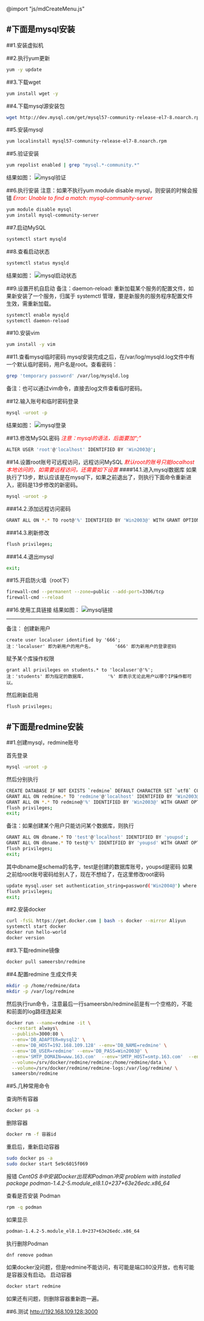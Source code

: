 @import "js/mdCreateMenu.js"

#下面是mysql安装
---
##1.安装虚拟机

##2.执行yum更新
```bash
yum -y update
```

##3.下载wget
```bash
yum install wget -y
```

##4.下载mysql源安装包
```bash
wget http://dev.mysql.com/get/mysql57-community-release-el7-8.noarch.rpm
```

##5.安装mysql
```bash
yum localinstall mysql57-community-release-el7-8.noarch.rpm
```

##5.验证安装
```bash
yum repolist enabled | grep "mysql.*-community.*"
```
结果如图：
![mysql验证](/images/redmine/1.png)

##6.执行安装
注意：如果不执行yum module disable mysql，则安装的时候会报错
*<font color=red>Error: Unable to find a match: mysql-community-server</font>*
```bash
yum module disable mysql
yum install mysql-community-server
```

##7.启动MySQL
```bash
systemctl start mysqld
```

##8.查看启动状态
```bash
systemctl status mysqld
```

结果如图：
![mysql启动状态](/images/redmine/2.png)

##9.设置开机自启动
备注：daemon-reload: 重新加载某个服务的配置文件，如果新安装了一个服务，归属于 systemctl 管理，要是新服务的服务程序配置文件生效，需重新加载。
```bash
systemctl enable mysqld
systemctl daemon-reload
```
##10.安装vim
```bash
yum install -y vim
```

##11.查看mysql临时密码
mysql安装完成之后，在/var/log/mysqld.log文件中有一个默认临时密码，用户名是root。查看密码：
```bash
grep 'temporary password' /var/log/mysqld.log
```
备注：也可以通过vim命令，直接去log文件查看临时密码。

##12.输入账号和临时密码登录

```bash
mysql -uroot -p
```
结果如图：
![mysql登录](/images/redmine/3.png)

##13.修改MySQL密码 
*<font color=red>注意：mysql的语法，后面要加“;”</font>*
```bash
ALTER USER 'root'@'localhost' IDENTIFIED BY 'Win2003@';
```

##14.设置root账号可远程访问，远程访问MySQL
*<font color=red>默认root的账号只能localhost本地访问的，如需要远程访问，还需要如下设置</font>*
####14.1.进入mysql数据库
如果执行了13步，默认应该是在mysql下，如果之前退出了，则执行下面命令重新进入，密码是13步修改的新密码。
```bash
mysql -uroot -p
```
###14.2.添加远程访问密码
```bash
GRANT ALL ON *.* TO root@'%' IDENTIFIED BY 'Win2003@' WITH GRANT OPTION;
```
###14.3.刷新修改
```bash
flush privileges;
```
###14.4.退出mysql
```bash
exit;
```
##15.开启防火墙（root下）
```bash
firewall-cmd --permanent --zone=public --add-port=3306/tcp
firewall-cmd --reload
```
##16.使用工具链接
结果如图：
![mysql链接](/images/redmine/4.png)

---

备注：
创建新用户

    create user localuser identified by '666';
    注：'localuser' 即为新用户的用户名，        '666' 即为新用户的登录密码

赋予某个库操作权限

    grant all privileges on students.* to 'localuser'@'%';
    注：'students' 即为指定的数据库，        '%' 即表示无论此用户以哪个IP操作都可以。

然后刷新启用

    flush privileges;
#下面是redmine安装
---
##1.创建mysql，redmine账号

首先登录
```bash
mysql -uroot -p
```
然后分别执行
```bash 
CREATE DATABASE IF NOT EXISTS `redmine` DEFAULT CHARACTER SET `utf8` COLLATE `utf8_unicode_ci`; 
GRANT ALL ON redmine.* TO 'redmine'@'localhost' IDENTIFIED BY 'Win2003@';
GRANT ALL ON *.* TO redmine@'%' IDENTIFIED BY 'Win2003@' WITH GRANT OPTION;
flush privileges;
exit;
```


备注：如果创建某个用户只能访问某个数据库，则执行
```bash
GRANT ALL ON dbname.* TO 'test'@'localhost' IDENTIFIED BY 'youpsd';
GRANT ALL ON dbname.* TO test@'%' IDENTIFIED BY 'youpsd' WITH GRANT OPTION;
flush privileges;
exit;
```
 其中dbname是schema的名字，test是创建的数据库账号，youpsd是密码
如果之前给root账号密码给别人了，现在不想给了，在这里修改root密码
```bash
update mysql.user set authentication_string=password('Win2004@') where user='root';
flush privileges;
exit;
```

##2.安装docker
```bash
curl -fsSL https://get.docker.com | bash -s docker --mirror Aliyun
systemctl start docker 
docker run hello-world
docker version
```
##3.下载redmine镜像
```bash
docker pull sameersbn/redmine 
```
##4.配置redmine
生成文件夹
```bash
mkdir -p /home/redmine/data
mkdir -p /var/log/redmine
```
然后执行run命令，注意最后一行sameersbn/redmine前是有一个空格的，不能和前面的log路径连起来
```bash
docker run --name=redmine -it \
  --restart always\
  --publish=3000:80 \
  --env='DB_ADAPTER=mysql2' \
  --env='DB_HOST=192.168.109.128' --env='DB_NAME=redmine' \
  --env='DB_USER=redmine' --env='DB_PASS=Win2003@' \
  --env='SMTP_DOMAIN=www.163.com'  --env='SMTP_HOST=smtp.163.com'  --env='SMTP_PORT=25' --env='SMTP_USER=redminesmtp@163.com' --env='SMTP_PASS=NZHOSHWRKWQZTXMG'  \
  --volume=/srv/docker/redmine/redmine:/home/redmine/data \
  --volume=/srv/docker/redmine/redmine-logs:/var/log/redmine/ \
  sameersbn/redmine
```

##5.几种常用命令

查询所有容器
```bash
docker ps -a
```
删除容器
```bash
docker rm -f 容器id
```
 重启后，重新启动容器
```bash
sudo docker ps -a
sudo docker start 5e9c6015f069
```

报错
*CentOS 8中安装Docker出现和Podman冲突 problem with installed package podman-1.4.2-5.module_el8.1.0+237+63e26edc.x86_64*

查看是否安装 Podman
```bash
rpm -q podman
```
如果显示
```bash
podman-1.4.2-5.module_el8.1.0+237+63e26edc.x86_64
```
执行删除Podman
```bash
dnf remove podman
```

如果docker没问题，但是redmine不能访问，有可能是端口80没开放，也有可能是容器没有启动。
启动容器
```bash
docker start redmine
```
如果还有问题，则删除容器重新跑一遍。

##6.测试
http://192.168.109.128:3000

 




 